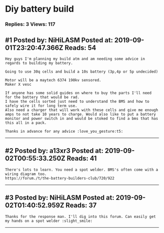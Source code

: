 # Diy battery build

### Replies: 3 Views: 117

## \#1 Posted by: NiHiLASM Posted at: 2019-09-01T23:20:47.366Z Reads: 54

```
Hey guys I'm planning my build atm and am needing some advice in regards to building my battery. 

Going to use 30q cells and build a 10s battery (3p,4p or 5p undecided) 

Motor will be a maytech 6374 190kv sensored. 
Maker X vesc 

If anyone has some solid guides on where to buy the parts I'll need for the battery that would be rad. 
I have the cells sorted just need to understand the BMS and how to safely wire it for long term use. 
Also need a charger that will work with these cells and give me enough amps to not take 10 years to charge. Would also like to put a battery monitor and power switch in and would be stoked to find a bms that has this all in a pack. 

Thanks in advance for any advice :love_you_gesture:t5:
```

---
## \#2 Posted by: a13xr3 Posted at: 2019-09-02T00:55:33.250Z Reads: 41

```
There's lots to learn. You need a spot welder. BMS's often come with a wiring diagram too.
https://forum./t/the-battery-builders-club/720/922
```

---
## \#3 Posted by: NiHiLASM Posted at: 2019-09-02T01:40:52.959Z Reads: 37

```
Thanks for the response man. I'll dig into this forum. Can easily get my hands on a spot welder :slight_smile:
```

---
